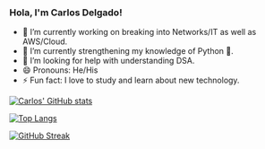 ### Hola, I'm Carlos Delgado! 

- 🔭 I’m currently working on breaking into Networks/IT as well as AWS/Cloud.
- 🌱 I’m currently strengthening my knowledge of Python 🐍.
- 🤔 I’m looking for help with understanding DSA. 
- 😄 Pronouns: He/His
- ⚡ Fun fact: I love to study and learn about new technology.

[![Carlos' GitHub stats](https://github-readme-stats.vercel.app/api?username=Closdlgdo&show_icons=true&theme=gruvbox)](https://github.com/anuraghazra/github-readme-stats)

[![Top Langs](https://github-readme-stats.vercel.app/api/top-langs/?username=Closdlgdo&layout=compact)](https://github.com/anuraghazra/github-readme-stats)

[![GitHub Streak](https://streak-stats.demolab.com/?user=Closdlgdo)](https://git.io/streak-stats)
